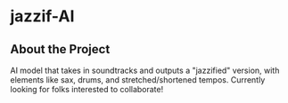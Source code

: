 # jazzif-AI



## About the Project

AI model that takes in soundtracks and outputs a "jazzified" version, with elements like sax, drums, and stretched/shortened tempos. Currently looking for folks interested to collaborate!